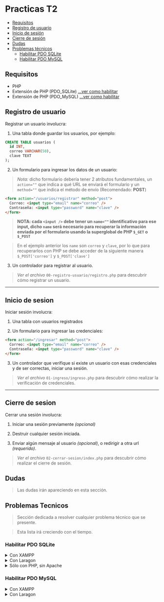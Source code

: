 # Practicas T2

- [Requisitos](#requisitos)
- [Registro de usuario](#registro-de-usuario)
- [Inicio de sesión](#inicio-de-sesion)
- [Cierre de sesión](#cierre-de-sesion)
- [Dudas](#dudas)
- [Problemas técnicos](#problemas-tecnicos)
    - [Habilitar PDO SQLite](#habilitar-pdo-sqlite)
    - [Habilitar PDO MySQL](#habilitar-pdo-mysql)

## Requisitos

- PHP
- Extensión de PHP (PDO_SQLite) [...ver como habilitar](#habilitar-pdo-sqlite)
- Extensión de PHP (PDO_MySQL) [...ver como habilitar](#habilitar-pdo-mysql)

## Registro de usuario

Registrar un usuario involucra:

1. Una tabla donde guardar los usuarios, por ejemplo:

```sql
CREATE TABLE usuarios (
  id INT,
  correo VARCHAR(50),
  clave TEXT
);
```

2. Un formulario para ingresar los datos de un usuario:

> _Nota:_ dicho formulario debería tener 2 atributos fundamentales,
un `action=""` que indica a qué URL se enviará el formulario y un
`method=""` que indica el método de envío (Recomendado: **POST**)

```html
<form action="/usuarios/registrar" method="post">
  Correo: <input type="email" name="correo" />
  Contraseña: <input type="password" name="clave" />
</form>
```

> **NOTA: cada `<input />` debe tener un `name=""` identificativo para
ese input, dicho `name` será necesario para recuperar la información
enviada por el formulario usando la superglobal de PHP
`$_GET` o `$_POST`**

> En el ejemplo anterior los `name` son `correo` y `clave`, por lo que para recuperarlos
con PHP se debe acceder de la siguiente manera `$_POST['correo']` y `$_POST['clave']`

3. Un controlador para registrar al usuario.

> _Ver el archivo_ `00-registro-usuario/registro.php` para descubrir cómo registrar un usuario.

---
## Inicio de sesion

Iniciar sesión involucra:

1. Una tabla con usuarios registrados

2. Un formulario para ingresar las credenciales:

```html
<form action="/ingresar" method="post">
  Correo: <input type="email" name="correo" />
  Contraseña: <input type="password" name="clave" />
</form>
```

3. Un controlador que verifique si existe un usuario con esas
credenciales y de ser correctas, iniciar una sesión.

> _Ver el archivo_ `01-ingreso/ingreso.php` para descubrir cómo realizar la verificación de credenciales.

---
## Cierre de sesion

Cerrar una sesión involucra:

1. Iniciar una sesión previamente _(opcional)_

2. Destruir cualquier sesión iniciada.

3. Enviar algún mensaje al usuario _(opcional)_, o redirigir a otra url _(requerido)_.

> _Ver el archivo_ `02-cerrar-sesion/index.php` para descubrir cómo realizar el cierre de sesión.

## Dudas

> Las dudas irán apareciendo en esta sección.

## Problemas Tecnicos

> Sección dedicada a resolver cualquier problema técnico que se presente.

> Esta lista irá creciendo con el tiempo.

### Habilitar PDO SQLite

<details>
  <summary>Con XAMPP</summary>
  <ul>
    <li>
      Primero ir al directorio donde se encuentre el <code>php.exe</code>
      (normalmente <code>C:/xampp/php/</code>)
    </li>
    <li>
      Abrir el <code>php.ini</code> con cualquier editor de texto y buscar por el texto
      <code>extension=pdo_sqlite</code>, esta normalmente es la linea 947
    </li>
    <li>Si <code>extension=pdo_sqlite</code> tiene un <code>;</code> al principio, quitarlo</li>
    <li>Guardar el archivo y reinicia el servidor Apache desde el panel de control de XAMPP</li>
    <li>Probar...</li>
  </ul>
</details>
<details>
  <summary>Con Laragon</summary>
  <ul>
    <li>Abrir el panel de control de Laragon</li>
    <li>
      Hacer click derecho en cualquier lugar del panel y buscar el menú
      <code>PHP > Extensiones > pdo_sqlite</code>
    </li>
    <li>Clickear para habilitarla</li>
    <li>Recargar el servidor Apache y probar...</li>
  </ul>
</details>
<details>
  <summary>Sólo con PHP, sin Apache</summary>
  <ul>
    <li>Primero ir al directorio donde se encuentre el <code>php.exe</code></li>
    <li>
      Si el archivo <code>php.ini</code> no existe, crearlo a partir de un clon del
      <code>php.ini-development</code>
    </li>
    <li>
      Abrir el <code>php.ini</code> con cualquier editor de texto y buscar por el texto
      <code>extension=pdo_sqlite</code>, esta normalmente es la linea 947
    </li>
    <li>Si <code>extension=pdo_sqlite</code> tiene un <code>;</code> al principio, quitarlo</li>
    <li>Guardar el archivo y probar...</li>
  </ul>
</details>

### Habilitar PDO MySQL

<details>
  <summary>Con XAMPP</summary>
  <ul>
    <li>
      Primero ir al directorio donde se encuentre el <code>php.exe</code>
      (normalmente <code>C:/xampp/php/</code>)
    </li>
    <li>
      Abrir el <code>php.ini</code> con cualquier editor de texto y buscar por el texto
      <code>extension=pdo_mysql</code>, esta normalmente es la linea 947
    </li>
    <li>Si <code>extension=pdo_mysql</code> tiene un <code>;</code> al principio, quitarlo</li>
    <li>Guardar el archivo y reinicia el servidor Apache y MySQL desde el panel de control de XAMPP</li>
    <li>Probar...</li>
  </ul>
</details>
<details>
  <summary>Con Laragon</summary>
  <ul>
    <li>Abrir el panel de control de Laragon</li>
    <li>
      Hacer click derecho en cualquier lugar del panel y buscar el menú
      <code>PHP > Extensiones > pdo_mysql</code>
    </li>
    <li>Clickear para habilitarla</li>
    <li>Recargar el servidor Apache y MySQL y probar...</li>
  </ul>
</details>
